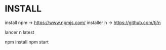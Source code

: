 # INSTALL
install npm -> https://www.npmjs.com/
installer n -> https://github.com/tj/n

lancer
n latest

npm install
npm start

